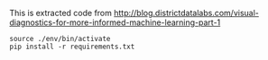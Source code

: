 This is extracted code from http://blog.districtdatalabs.com/visual-diagnostics-for-more-informed-machine-learning-part-1

    source ./env/bin/activate
    pip install -r requirements.txt

